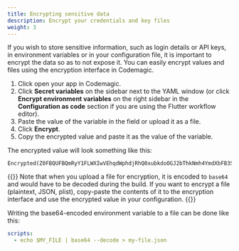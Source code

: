 ```yaml
---
title: Encrypting sensitive data
description: Encrypt your credentials and key files
weight: 3
---
```


If you wish to store sensitive information, such as login details or API keys, in environment variables or in your configuration file, it is important to encrypt the data so as to not expose it. You can easily encrypt values and files using the encryption interface in Codemagic.

1. Click open your app in Codemagic.
2. Click **Secret variables** on the sidebar next to the YAML window (or click **Encrypt environment variables** on the right sidebar in the **Configuration as code** section if you are using the Flutter workflow editor).
3. Paste the value of the variable in the field or upload it as a file.
4. Click **Encrypt**. 
5. Copy the encrypted value and paste it as the value of the variable.

The encrypted value will look something like this:

```
Encrypted(Z0FBQUFBQmRyY1FLWXIwVEhqdWphdjRhQ0xubkdoOGJ2bThkNmh4YmdXbFB3S2wyNTN2OERoV3c0YWU0OVBERG42d3Rfc2N0blNDX3FfblZxbUc4d2pWUHJBSVppbXNXNC04U1VqcGlnajZ2VnJVMVFWc3lZZ289)
```

{{<notebox>}}
Note that when you upload a file for encryption, it is encoded to `base64` and would have to be decoded during the build. If you want to encrypt a file (plaintext, JSON, plist), copy-paste the contents of it to the encryption interface and use the encrypted value in your configuration.
{{</notebox>}}

Writing the base64-encoded environment variable to a file can be done like this:

```yaml
scripts:
  - echo $MY_FILE | base64 --decode > my-file.json
```